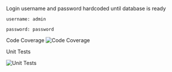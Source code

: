 Login username and password hardcoded until database is ready

    username: admin
    
    password: password

Code Coverage
![Code Coverage](https://user-images.githubusercontent.com/64809002/158104242-2fb74fc5-d028-48c7-92d8-87aa196de7d4.PNG)

Unit Tests

![Unit Tests](https://user-images.githubusercontent.com/64809002/158104243-a7394c54-92e6-498c-998a-dbc15b8fe7bb.PNG)

